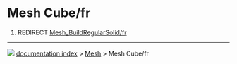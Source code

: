 # Mesh Cube/fr
1.  REDIRECT [Mesh\_BuildRegularSolid/fr](Mesh_BuildRegularSolid/fr.md)



---
![](images/Right_arrow.png) [documentation index](../README.md) > [Mesh](Mesh_Workbench.md) > Mesh Cube/fr
